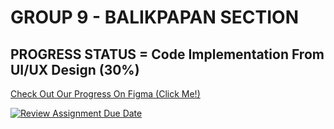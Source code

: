 <h1>GROUP 9 - BALIKPAPAN SECTION</h1>

<h2>PROGRESS STATUS = Code Implementation From UI/UX Design (30%)</h2>

[Check Out Our Progress On Figma (Click Me!)](https://www.figma.com/file/FiQ19DswsD940ouuPWrgHo/BALIKPAPAN---GROUP-9-CAPSTONE-PROJECT?type=design&node-id=0%3A1&mode=design&t=WwoVIIRS9t1Vx5iy-1)

[![Review Assignment Due Date](https://classroom.github.com/assets/deadline-readme-button-24ddc0f5d75046c5622901739e7c5dd533143b0c8e959d652212380cedb1ea36.svg)](https://classroom.github.com/a/0wBSnje4)
